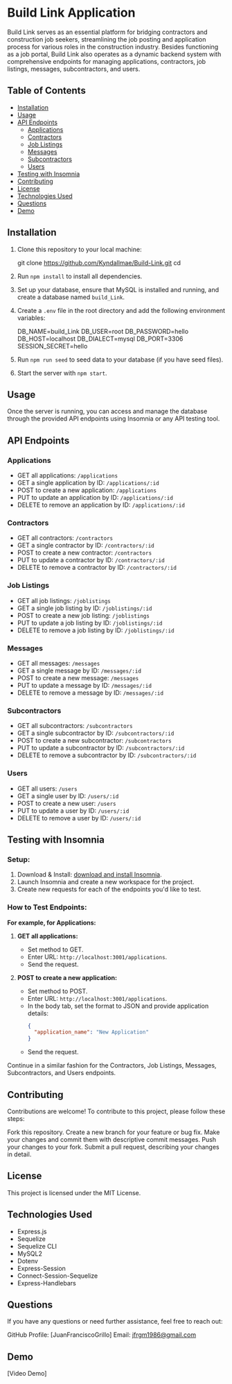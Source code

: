 # Build Link Application

Build Link serves as an essential platform for bridging contractors and construction job seekers, streamlining the job posting and application process for various roles in the construction industry. Besides functioning as a job portal, Build Link also operates as a dynamic backend system with comprehensive endpoints for managing applications, contractors, job listings, messages, subcontractors, and users.

## Table of Contents
- [Installation](#installation)
- [Usage](#usage)
- [API Endpoints](#api-endpoints)
  - [Applications](#applications)
  - [Contractors](#contractors)
  - [Job Listings](#job-listings)
  - [Messages](#messages)
  - [Subcontractors](#subcontractors)
  - [Users](#users)
- [Testing with Insomnia](#testing-with-insomnia)
- [Contributing](#contributing)
- [License](#license)
- [Technologies Used](#technologies-used)
- [Questions](#questions)
- [Demo](#demo)

## Installation

1. Clone this repository to your local machine:

   git clone <https://github.com/Kyndallmae/Build-Link.git>
   cd <Build-Link>
   

2. Run `npm install` to install all dependencies.

3. Set up your database, ensure that MySQL is installed and running, and create a database named `build_Link`.

4. Create a `.env` file in the root directory and add the following environment variables:
   
    DB_NAME=build_Link
    DB_USER=root
    DB_PASSWORD=hello
    DB_HOST=localhost
    DB_DIALECT=mysql
    DB_PORT=3306
    SESSION_SECRET=hello
   
5. Run `npm run seed` to seed data to your database (if you have seed files).

6. Start the server with `npm start`.

## Usage
Once the server is running, you can access and manage the database through the provided API endpoints using Insomnia or any API testing tool.

## API Endpoints

### Applications
- GET all applications: `/applications`
- GET a single application by ID: `/applications/:id`
- POST to create a new application: `/applications`
- PUT to update an application by ID: `/applications/:id`
- DELETE to remove an application by ID: `/applications/:id`

### Contractors
- GET all contractors: `/contractors`
- GET a single contractor by ID: `/contractors/:id`
- POST to create a new contractor: `/contractors`
- PUT to update a contractor by ID: `/contractors/:id`
- DELETE to remove a contractor by ID: `/contractors/:id`

### Job Listings
- GET all job listings: `/joblistings`
- GET a single job listing by ID: `/joblistings/:id`
- POST to create a new job listing: `/joblistings`
- PUT to update a job listing by ID: `/joblistings/:id`
- DELETE to remove a job listing by ID: `/joblistings/:id`

### Messages
- GET all messages: `/messages`
- GET a single message by ID: `/messages/:id`
- POST to create a new message: `/messages`
- PUT to update a message by ID: `/messages/:id`
- DELETE to remove a message by ID: `/messages/:id`

### Subcontractors
- GET all subcontractors: `/subcontractors`
- GET a single subcontractor by ID: `/subcontractors/:id`
- POST to create a new subcontractor: `/subcontractors`
- PUT to update a subcontractor by ID: `/subcontractors/:id`
- DELETE to remove a subcontractor by ID: `/subcontractors/:id`

### Users
- GET all users: `/users`
- GET a single user by ID: `/users/:id`
- POST to create a new user: `/users`
- PUT to update a user by ID: `/users/:id`
- DELETE to remove a user by ID: `/users/:id`

## Testing with Insomnia

### Setup:
1. Download & Install: [download and install Insomnia](https://insomnia.rest/download).
2. Launch Insomnia and create a new workspace for the project.
3. Create new requests for each of the endpoints you'd like to test.

### How to Test Endpoints:

**For example, for Applications:**

1. **GET all applications:**
   - Set method to GET.
   - Enter URL: `http://localhost:3001/applications`.
   - Send the request.

2. **POST to create a new application:**
   - Set method to POST.
   - Enter URL: `http://localhost:3001/applications`.
   - In the body tab, set the format to JSON and provide application details:
     ```json
     {
       "application_name": "New Application"
     }
     ```
   - Send the request.

Continue in a similar fashion for the Contractors, Job Listings, Messages, Subcontractors, and Users endpoints.

## Contributing

Contributions are welcome! To contribute to this project, please follow these steps:

Fork this repository.
Create a new branch for your feature or bug fix.
Make your changes and commit them with descriptive commit messages.
Push your changes to your fork.
Submit a pull request, describing your changes in detail.

## License
This project is licensed under the MIT License.

## Technologies Used
- Express.js
- Sequelize
- Sequelize CLI
- MySQL2
- Dotenv
- Express-Session
- Connect-Session-Sequelize
- Express-Handlebars

## Questions

If you have any questions or need further assistance, feel free to reach out:

GitHub Profile: [JuanFranciscoGrillo]
Email: jfrgm1986@gmail.com

## Demo
[Video Demo]

